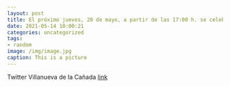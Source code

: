 ```yaml
---
layout: post
title: El próximo jueves, 20 de mayo, a partir de las 17:00 h. se celebrará en el C.C. El Molino una Jornada de Seguridad y Defensa sob...
date: 2021-05-14 10:00:21
categories: uncategorized
tags:
- random
image: /img/image.jpg
caption: This is a picture
---
```

Twitter Villanueva de la Cañada [link](https://twitter.com/AytoVDLCanada/status/1392801963234971654)
